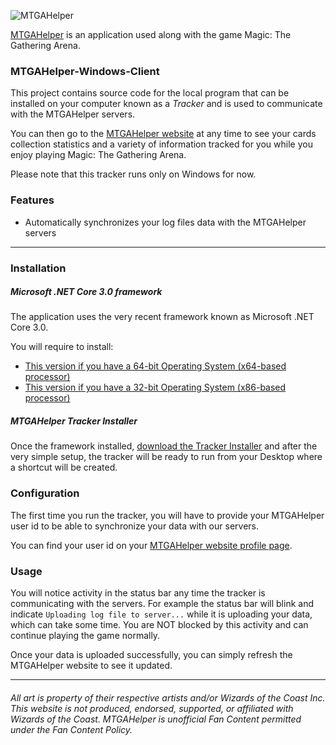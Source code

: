 ![MTGAHelper](http://www.mtgahelper.com/images/hero1-bg.jpg)

[MTGAHelper](http://www.mtgahelper.com) is an application used along with the game Magic: The Gathering Arena.

### MTGAHelper-Windows-Client

This project contains source code for the local program that can be installed on your computer known as a *Tracker*  and is used to communicate with the MTGAHelper servers.

You can then go to the [MTGAHelper website](http://www.mtgahelper.com)  at any time to see your cards collection statistics and a variety of information tracked for you while you enjoy playing Magic: The Gathering Arena.

Please note that this tracker runs only on Windows for now.

### Features

- Automatically synchronizes your log files data with the MTGAHelper servers

-----

### Installation

##### Microsoft .NET Core 3.0 framework
The application uses the very recent framework known as Microsoft .NET Core 3.0.

You will require to install:
- [This version if you have a 64-bit Operating System (x64-based processor)](https://dotnet.microsoft.com/download/thank-you/dotnet-sdk-3.0.100-preview7-windows-x64-installer)
- [This version if you have a 32-bit Operating System (x86-based processor)](https://dotnet.microsoft.com/download/thank-you/dotnet-sdk-3.0.100-preview7-windows-x86-installer)

##### MTGAHelper Tracker Installer

Once the framework installed, [download the Tracker Installer](https://github.com/ibiza240/MTGAHelper-Windows-Client/raw/master/MTGAHelperTracker.msi) and after the very simple setup, the tracker will be ready to run from your Desktop where a shortcut will be created.

### Configuration

The first time you run the tracker, you will have to provide your MTGAHelper user id to be able to synchronize your data with our servers.

You can find your user id on your [MTGAHelper website profile page](https://mtgahelper.com/profile).

### Usage

You will notice activity in the status bar any time the tracker is communicating with the servers. For example the status bar will blink and indicate `Uploading log file to server...` while it is uploading your data, which can take some time. You are NOT blocked by this activity and can continue playing the game normally.

Once your data is uploaded successfully, you can simply refresh the MTGAHelper website to see it updated.

-----

###### All art is property of their respective artists and/or Wizards of the Coast Inc. This website is not produced, endorsed, supported, or affiliated with Wizards of the Coast. MTGAHelper is unofficial Fan Content permitted under the Fan Content Policy.
